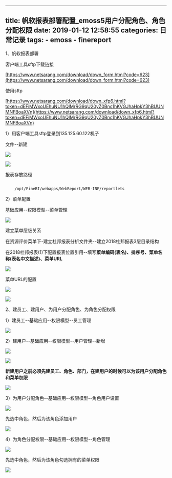 
---
title: 帆软报表部署配置_emoss5用户分配角色、角色分配权限
date: 2019-01-12 12:58:55
categories: 日常记录
tags:
	-	emoss
	- finereport
---

1、帆软报表部署

客户端工具sftp下载链接

[https://www.netsarang.com/download/down_form.html?code=623](https://www.netsarang.com/download/down_form.html?code=623)

使用sftp

[https://www.netsarang.com/download/down_xfp6.html?token=dEFiMWxoUEhuNU1hQlMrRG9qU20yZ0Bnc1hKVGJhaHpkY3hBUUNMNFBoaXVn](https://www.netsarang.com/download/down_xfp6.html?token=dEFiMWxoUEhuNU1hQlMrRG9qU20yZ0Bnc1hKVGJhaHpkY3hBUUNMNFBoaXVn)


1）用客户端工具sftp登录到135.125.60.122机子

文件--新建

![](https://i.imgur.com/2BmJwbi.png)

![](https://i.imgur.com/v4wyabN.png)


报表存放路径

```

	/opt/FineBI/webapps/WebReport/WEB-INF/reportlets

```


2）菜单配置

基础应用--权限模型--菜单管理

![](https://i.imgur.com/wIRwxey.png)

建立菜单层级关系

在资源评价菜单下-建立杜邦报表分析文件夹--建立2018杜邦报表3层目录结构

在2018杜邦报表(1)下配置报表位置引用--填写**菜单编码(表名)、排序号、菜单名称(表名中文描述)、菜单URL**

![](https://i.imgur.com/OpkMozW.png)


菜单URL的配置

![](https://i.imgur.com/sWq1soL.png)

![](https://i.imgur.com/dFluLNT.png)



2、建员工、建用户、为用户分配角色、为角色分配权限

1）建员工--基础应用--权限模型--员工管理

![](https://i.imgur.com/3Dy5jZ7.png)


2）建用户--基础应用--权限模型--用户管理--新增

![](https://i.imgur.com/P72nX6J.png)

![](https://i.imgur.com/m5MJU1X.png)

**新建用户之前必须先建员工、角色、部门，在建用户的时候可以为该用户分配角色和菜单权限**

![](https://i.imgur.com/foNIVta.png)

3）为用户分配角色--基础应用--权限模型--角色用户设置

![](https://i.imgur.com/aXEslSF.png)

先选中角色，然后为该角色添加用户

![](https://i.imgur.com/OTsxbsS.png)

4）为角色分配权限--基础应用--权限模型--角色管理

![](https://i.imgur.com/DzlEsPW.png)

先选中角色，然后为该角色勾选拥有的菜单权限

![](https://i.imgur.com/ssEptko.png)
